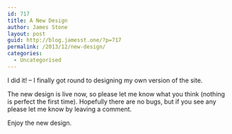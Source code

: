 ```yaml
---
id: 717
title: A New Design
author: James Stone
layout: post
guid: http://blog.jamesst.one/?p=717
permalink: /2013/12/new-design/
categories:
  - Uncategorised
---
```

I did it! &#8211; I finally got round to designing my own version of the site.

The new design is live now, so please let me know what you think (nothing is perfect the first time).
Hopefully there are no bugs, but if you see any please let me know by leaving a comment.

Enjoy the new design.
